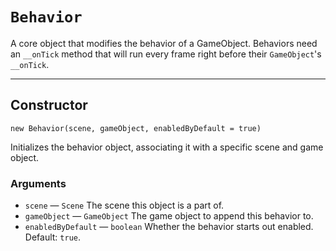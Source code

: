 # `Behavior`

A core object that modifies the behavior of a GameObject. Behaviors need an `__onTick` method that will run every frame right before their `GameObject`'s `__onTick`.

---

## Constructor

`new Behavior(scene, gameObject, enabledByDefault = true)`

Initializes the behavior object, associating it with a specific scene and game object.

### Arguments

-   `scene` &mdash; `Scene` The scene this object is a part of.
-   `gameObject` &mdash; `GameObject` The game object to append this behavior to.
-   `enabledByDefault` &mdash; `boolean` Whether the behavior starts out enabled. Default: `true`.
